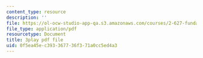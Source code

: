```yaml
---
content_type: resource
description: ''
file: https://ol-ocw-studio-app-qa.s3.amazonaws.com/courses/2-627-fundamentals-of-photovoltaics-fall-2013/0f5ea45ec393367736f371a0cc5ed4a3_c4jP3XCZ4Sw.pdf
file_type: application/pdf
resourcetype: Document
title: 3play pdf file
uid: 0f5ea45e-c393-3677-36f3-71a0cc5ed4a3
---
```

